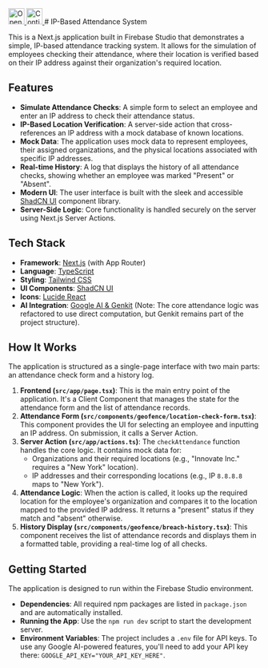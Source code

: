 <a href="https://studio.firebase.google.com/import?url=https%3A%2F%2Fgithub.com%2FMoksha110705%2Fgeofencing">
  <picture>
    <source
      media="(prefers-color-scheme: dark)"
      srcset="https://cdn.firebasestudio.dev/btn/open_dark_32.svg">
    <source
      media="(prefers-color-scheme: light)"
      srcset="https://cdn.firebasestudio.dev/btn/open_light_32.svg">
    <img
      height="32"
      alt="Open in Firebase Studio"
      src="https://cdn.firebasestudio.dev/btn/open_blue_32.svg">
  </picture>
</a>



<a href="https://studio.firebase.google.com/import?url=https%3A%2F%2Fgithub.com%2FMoksha110705%2Fgeofencing">
  <picture>
    <source
      media="(prefers-color-scheme: dark)"
      srcset="https://cdn.firebasestudio.dev/btn/continue_dark_32.svg">
    <source
      media="(prefers-color-scheme: light)"
      srcset="https://cdn.firebasestudio.dev/btn/continue_light_32.svg">
    <img
      height="32"
      alt="Continue in Firebase Studio"
      src="https://cdn.firebasestudio.dev/btn/continue_blue_32.svg">
  </picture>
</a>
# IP-Based Attendance System

This is a Next.js application built in Firebase Studio that demonstrates a simple, IP-based attendance tracking system. It allows for the simulation of employees checking their attendance, where their location is verified based on their IP address against their organization's required location.

## Features

- **Simulate Attendance Checks**: A simple form to select an employee and enter an IP address to check their attendance status.
- **IP-Based Location Verification**: A server-side action that cross-references an IP address with a mock database of known locations.
- **Mock Data**: The application uses mock data to represent employees, their assigned organizations, and the physical locations associated with specific IP addresses.
- **Real-time History**: A log that displays the history of all attendance checks, showing whether an employee was marked "Present" or "Absent".
- **Modern UI**: The user interface is built with the sleek and accessible [ShadCN UI](https://ui.shadcn.com/) component library.
- **Server-Side Logic**: Core functionality is handled securely on the server using Next.js Server Actions.

## Tech Stack

- **Framework**: [Next.js](https://nextjs.org/) (with App Router)
- **Language**: [TypeScript](https://www.typescriptlang.org/)
- **Styling**: [Tailwind CSS](https://tailwindcss.com/)
- **UI Components**: [ShadCN UI](https://ui.shadcn.com/)
- **Icons**: [Lucide React](https://lucide.dev/)
- **AI Integration**: [Google AI & Genkit](https://firebase.google.com/docs/genkit) (Note: The core attendance logic was refactored to use direct computation, but Genkit remains part of the project structure).

## How It Works

The application is structured as a single-page interface with two main parts: an attendance check form and a history log.

1.  **Frontend (`src/app/page.tsx`)**: This is the main entry point of the application. It's a Client Component that manages the state for the attendance form and the list of attendance records.
2.  **Attendance Form (`src/components/geofence/location-check-form.tsx`)**: This component provides the UI for selecting an employee and inputting an IP address. On submission, it calls a Server Action.
3.  **Server Action (`src/app/actions.ts`)**: The `checkAttendance` function handles the core logic. It contains mock data for:
    -   Organizations and their required locations (e.g., "Innovate Inc." requires a "New York" location).
    -   IP addresses and their corresponding locations (e.g., IP `8.8.8.8` maps to "New York").
4.  **Attendance Logic**: When the action is called, it looks up the required location for the employee's organization and compares it to the location mapped to the provided IP address. It returns a "present" status if they match and "absent" otherwise.
5.  **History Display (`src/components/geofence/breach-history.tsx`)**: This component receives the list of attendance records and displays them in a formatted table, providing a real-time log of all checks.

## Getting Started

The application is designed to run within the Firebase Studio environment.

- **Dependencies**: All required npm packages are listed in `package.json` and are automatically installed.
- **Running the App**: Use the `npm run dev` script to start the development server.
- **Environment Variables**: The project includes a `.env` file for API keys. To use any Google AI-powered features, you'll need to add your API key there: `GOOGLE_API_KEY="YOUR_API_KEY_HERE"`.
